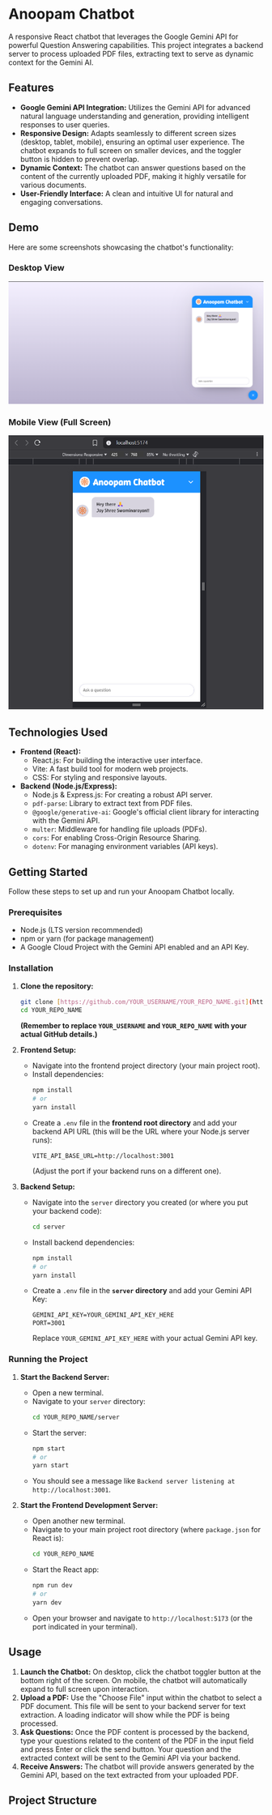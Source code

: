 # Anoopam Chatbot

A responsive React chatbot that leverages the Google Gemini API for powerful Question Answering capabilities. This project integrates a backend server to process uploaded PDF files, extracting text to serve as dynamic context for the Gemini AI.

## Features

* **Google Gemini API Integration:** Utilizes the Gemini API for advanced natural language understanding and generation, providing intelligent responses to user queries.
* **Responsive Design:** Adapts seamlessly to different screen sizes (desktop, tablet, mobile), ensuring an optimal user experience. The chatbot expands to full screen on smaller devices, and the toggler button is hidden to prevent overlap.
* **Dynamic Context:** The chatbot can answer questions based on the content of the currently uploaded PDF, making it highly versatile for various documents.
* **User-Friendly Interface:** A clean and intuitive UI for natural and engaging conversations.

## Demo

Here are some screenshots showcasing the chatbot's functionality:

### Desktop View

![Desktop View of the Chatbot](./docs/desktop-view.png)

### Mobile View (Full Screen)

![Mobile View of the Chatbot](./docs/mobile-view.png)

## Technologies Used

* **Frontend (React):**
    * React.js: For building the interactive user interface.
    * Vite: A fast build tool for modern web projects.
    * CSS: For styling and responsive layouts.
* **Backend (Node.js/Express):**
    * Node.js & Express.js: For creating a robust API server.
    * `pdf-parse`: Library to extract text from PDF files.
    * `@google/generative-ai`: Google's official client library for interacting with the Gemini API.
    * `multer`: Middleware for handling file uploads (PDFs).
    * `cors`: For enabling Cross-Origin Resource Sharing.
    * `dotenv`: For managing environment variables (API keys).

## Getting Started

Follow these steps to set up and run your Anoopam Chatbot locally.

### Prerequisites

* Node.js (LTS version recommended)
* npm or yarn (for package management)
* A Google Cloud Project with the Gemini API enabled and an API Key.

### Installation

1.  **Clone the repository:**

    ```bash
    git clone [https://github.com/YOUR_USERNAME/YOUR_REPO_NAME.git](https://github.com/YOUR_USERNAME/YOUR_REPO_NAME.git)
    cd YOUR_REPO_NAME
    ```

    **(Remember to replace `YOUR_USERNAME` and `YOUR_REPO_NAME` with your actual GitHub details.)**

2.  **Frontend Setup:**
    * Navigate into the frontend project directory (your main project root).
    * Install dependencies:
        ```bash
        npm install
        # or
        yarn install
        ```
    * Create a `.env` file in the **frontend root directory** and add your backend API URL (this will be the URL where your Node.js server runs):
        ```env
        VITE_API_BASE_URL=http://localhost:3001
        ```
        (Adjust the port if your backend runs on a different one).

3.  **Backend Setup:**
    * Navigate into the `server` directory you created (or where you put your backend code):
        ```bash
        cd server
        ```
    * Install backend dependencies:
        ```bash
        npm install
        # or
        yarn install
        ```
    * Create a `.env` file in the **`server` directory** and add your Gemini API Key:
        ```env
        GEMINI_API_KEY=YOUR_GEMINI_API_KEY_HERE
        PORT=3001
        ```
        Replace `YOUR_GEMINI_API_KEY_HERE` with your actual Gemini API key.

### Running the Project

1.  **Start the Backend Server:**
    * Open a new terminal.
    * Navigate to your `server` directory:
        ```bash
        cd YOUR_REPO_NAME/server
        ```
    * Start the server:
        ```bash
        npm start
        # or
        yarn start
        ```
    * You should see a message like `Backend server listening at http://localhost:3001`.

2.  **Start the Frontend Development Server:**
    * Open another new terminal.
    * Navigate to your main project root directory (where `package.json` for React is):
        ```bash
        cd YOUR_REPO_NAME
        ```
    * Start the React app:
        ```bash
        npm run dev
        # or
        yarn dev
        ```
    * Open your browser and navigate to `http://localhost:5173` (or the port indicated in your terminal).

## Usage

1.  **Launch the Chatbot:** On desktop, click the chatbot toggler button at the bottom right of the screen. On mobile, the chatbot will automatically expand to full screen upon interaction.
2.  **Upload a PDF:** Use the "Choose File" input within the chatbot to select a PDF document. This file will be sent to your backend server for text extraction. A loading indicator will show while the PDF is being processed.
3.  **Ask Questions:** Once the PDF content is processed by the backend, type your questions related to the content of the PDF in the input field and press Enter or click the send button. Your question and the extracted context will be sent to the Gemini API via your backend.
4.  **Receive Answers:** The chatbot will provide answers generated by the Gemini API, based on the text extracted from your uploaded PDF.

## Project Structure
